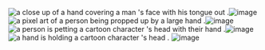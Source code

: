<img src="https://media.tenor.com/0k9J2KavW1cAAAAi/gojo-nah-id-win.gif" alt="a close up of a hand covering a man &#39;s face with his tongue out ."/>![image](https://github.com/user-attachments/assets/f74c4574-0b38-46bd-a753-1227a3dd4029)
<img src="https://media.tenor.com/CJh287EGLzQAAAAi/suguru-geto.gif" alt="a pixel art of a person being propped up by a large hand ."/>![image](https://github.com/user-attachments/assets/5b2a1a95-81ed-4af0-b3d3-0219fb46d0cd)
<img src="https://media.tenor.com/DH3i2oS-PCAAAAAi/onepiece-one.gif" alt="a person is petting a cartoon character &#39;s head with their hand ."/>![image](https://github.com/user-attachments/assets/7f9e5366-1cd9-4a35-8a03-04b7cfcb1f72)
<img src="https://media.tenor.com/7fBax0XfIcsAAAAi/giorno.gif" alt="a hand is holding a cartoon character &#39;s head ."/>
![image](https://github.com/user-attachments/assets/c73df566-6d20-4141-a193-b24eebdcaa01)
